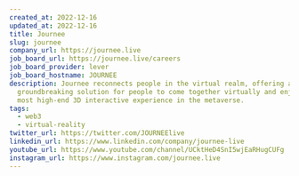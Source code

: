 ```yaml
---
created_at: 2022-12-16
updated_at: 2022-12-16
title: Journee
slug: journee
company_url: https://journee.live
job_board_url: https://journee.live/careers
job_board_provider: lever
job_board_hostname: JOURNEE
description: Journee reconnects people in the virtual realm, offering a
  groundbreaking solution for people to come together virtually and enjoy the
  most high-end 3D interactive experience in the metaverse.
tags:
  - web3
  - virtual-reality
twitter_url: https://twitter.com/JOURNEElive
linkedin_url: https://www.linkedin.com/company/journee-live
youtube_url: https://www.youtube.com/channel/UCktHeD4SnI5wjEaRHugCUFg
instagram_url: https://www.instagram.com/journee.live
---
```


